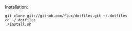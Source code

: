 Installation:

    git clone git://github.com/flux/dotfiles.git ~/.dotfiles
    cd ~/.dotfiles
    ./install.sh